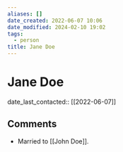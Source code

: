 ```yaml
---
aliases: []
date_created: 2022-06-07 10:06
date_modified: 2024-02-10 19:02
tags:
  - person
title: Jane Doe
---
```


# Jane Doe

date_last_contacted:: [[2022-06-07]]

## Comments

- Married to [[John Doe]].
